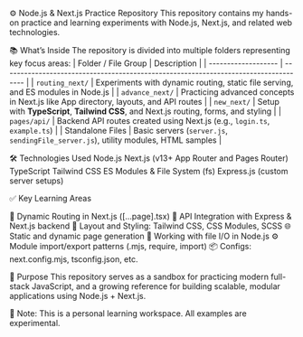 ⚙️ Node.js & Next.js Practice Repository
This repository contains my hands-on practice and learning experiments with Node.js, Next.js, and related web technologies.

📚 What’s Inside
The repository is divided into multiple folders representing key focus areas:
| Folder / File Group | Description                                                                          |
| ------------------- | ------------------------------------------------------------------------------------ |
| `routing_next/`     | Experiments with dynamic routing, static file serving, and ES modules in Node.js     |
| `advance_next/`     | Practicing advanced concepts in Next.js like App directory, layouts, and API routes  |
| `new_next/`         | Setup with **TypeScript**, **Tailwind CSS**, and Next.js routing, forms, and styling |
| `pages/api/`        | Backend API routes created using Next.js (e.g., `login.ts`, `example.ts`)            |
| Standalone Files    | Basic servers (`server.js`, `sendingFile_server.js`), utility modules, HTML samples  |

🛠️ Technologies Used
Node.js
Next.js (v13+ App Router and Pages Router)
TypeScript
Tailwind CSS
ES Modules & File System (fs)
Express.js (custom server setups)

✅ Key Learning Areas

📁 Dynamic Routing in Next.js ([...page].tsx)
🔄 API Integration with Express & Next.js backend
🧱 Layout and Styling: Tailwind CSS, CSS Modules, SCSS
🌐 Static and dynamic page generation
🧪 Working with file I/O in Node.js
⚙️ Module import/export patterns (.mjs, require, import)
📦 Configs: next.config.mjs, tsconfig.json, etc.

🚀 Purpose
This repository serves as a sandbox for practicing modern full-stack JavaScript, and a growing reference for building scalable, modular applications using Node.js + Next.js.

📝 Note: This is a personal learning workspace. All examples are experimental.
